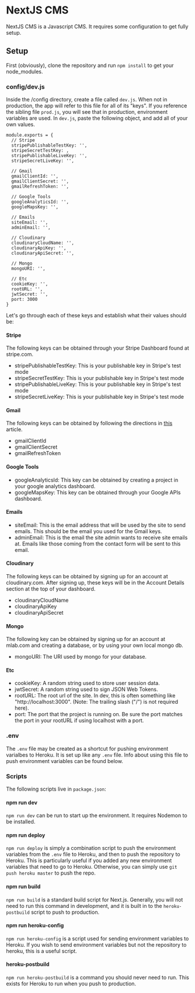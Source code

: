 # NextJS CMS
NextJS CMS is a Javascript CMS. It requires some configuration to get fully setup.

## Setup
First (obviously), clone the repository and run `npm install` to get your node_modules.

### config/dev.js
Inside the /config directory, create a file called `dev.js`. When not in production, the app will refer to this file for all of its "keys". If you reference the sibling file `prod.js`, you will see that in production, environment variables are used. In `dev.js`, paste the following object, and add all of your own values.

    module.exports = {
      // Stripe
      stripePublishableTestKey: '',
      stripeSecretTestKey: ,
      stripePublishableLiveKey: '',
      stripeSecretLiveKey: '',
  
      // Gmail
      gmailClientId: '',
      gmailClientSecret: '',
      gmailRefreshToken: '',
  
      // Google Tools
      googleAnalyticsId: '',
      googleMapsKey: '',
  
      // Emails
      siteEmail: '',
      adminEmail: '',
  
      // Cloudinary
      cloudinaryCloudName: '',
      cloudinaryApiKey: '',
      cloudinaryApiSecret: '',
    
      // Mongo
      mongoURI: '',
              
      // Etc
      cookieKey: '',
      rootURL: '',
      jwtSecret: '',
      port: 3000
    }

Let's go through each of these keys and establish what their values should be:

#### Stripe
The following keys can be obtained through your Stripe Dashboard found at stripe.com.
* stripePublishableTestKey: This is your publishable key in Stripe's test mode
* stripeSecretTestKey: This is your publishable key in Stripe's test mode
* stripePublishableLiveKey: This is your publishable key in Stripe's test mode
* stripeSecretLiveKey: This is your publishable key in Stripe's test mode

#### Gmail
The following keys can be obtained by following the directions in [this](https://medium.com/@nickroach_50526/sending-emails-with-node-js-using-smtp-gmail-and-oauth2-316fe9c790a1 "this") article.
* gmailClientId
* gmailClientSecret
* gmailRefreshToken

#### Google Tools
* googleAnalyticsId: This key can be obtained by creating a project in your google analytics dashboard.
* googleMapsKey: This key can be obtained through your Google APIs dashboard.

#### Emails
* siteEmail: This is the email address that will be used by the site to send emails. This should be the email you used for the Gmail keys.
* adminEmail: This is the email the site admin wants to receive site emails at. Emails like those coming from the contact form will be sent to this email.

#### Cloudinary
The following keys can be obtained by signing up for an account at cloudinary.com. After signing up, these keys will be in the Account Details section at the top of your dashboard.
* cloudinaryCloudName
* cloudinaryApiKey
* cloudinaryApiSecret

#### Mongo
The following key can be obtained by signing up for an account at mlab.com and creating a database, or by using your own local mongo db.
* mongoURI: The URI used by mongo for your database.

#### Etc
* cookieKey: A random string used to store user session data.
* jwtSecret: A random string used to sign JSON Web Tokens.
* rootURL: The root url of the site. In dev, this is often something like "http://localhost:3000". (Note: The trailing slash ("/") is not required here).
*  port: The port that the project is running on. Be sure the port matches the port in your rootURL if using localhost with a port.

### .env
The `.env` file may be created as a shortcut for pushing environment varialbes to Heroku. It is set up like any `.env` file. Info about using this file to push environment variables can be found below.

### Scripts
The following scripts live in `package.json`:

#### npm run dev
`npm run dev` can be run to start up the environment. It requires Nodemon to be installed.

#### npm run deploy
`npm run deploy` is simply a combination script to push the environment variables from the `.env` file to Heroku, and then to push the repository to Heroku. This is particularly useful if you added any new environment variables that need to go to Heroku. Otherwise, you can simply use `git push heroku master` to push the repo.

#### npm run build
`npm run build` is a standard build script for Next.js. Generally, you will not need to run this command in development, and it is built in to the `heroku-postbuild` script to push to production.

#### npm run heroku-config
`npm run heroku-config` is a script used for sending environment variables to Heroku. If you wish to send environment variables but not the repository to heroku, this is a useful script.

#### heroku-postbuild
`npm run heroku-postbuild` is a command you should never need to run. This exists for Heroku to run when you push to production.
